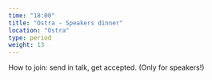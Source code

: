 ```yaml
---
time: "18:00"
title: "Ostra - Speakers dinner"
location: "Ostra"
type: period
weight: 13
---
```

How to join: send in talk, get accepted. (Only for speakers!)
